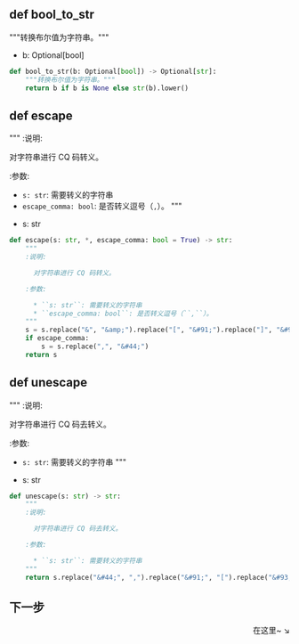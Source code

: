 ## def bool_to_str
"""转换布尔值为字符串。"""

- b: Optional[bool]
```py
def bool_to_str(b: Optional[bool]) -> Optional[str]:
    """转换布尔值为字符串。"""
    return b if b is None else str(b).lower()
```

## def escape
"""
:说明:

对字符串进行 CQ 码转义。

:参数:

* ``s: str``: 需要转义的字符串
* ``escape_comma: bool``: 是否转义逗号（``,``）。
"""

- s: str
```py
def escape(s: str, *, escape_comma: bool = True) -> str:
    """
    :说明:

      对字符串进行 CQ 码转义。

    :参数:

      * ``s: str``: 需要转义的字符串
      * ``escape_comma: bool``: 是否转义逗号（``,``）。
    """
    s = s.replace("&", "&amp;").replace("[", "&#91;").replace("]", "&#93;")
    if escape_comma:
        s = s.replace(",", "&#44;")
    return s
```

## def unescape
"""
:说明:

对字符串进行 CQ 码去转义。

:参数:

* ``s: str``: 需要转义的字符串
"""

- s: str
```py
def unescape(s: str) -> str:
    """
    :说明:

      对字符串进行 CQ 码去转义。

    :参数:

      * ``s: str``: 需要转义的字符串
    """
    return s.replace("&#44;", ",").replace("&#91;", "[").replace("&#93;", "]").replace("&amp;", "&")
```
## 下一步

<div align="right">
    在这里~ ↘
</div>
